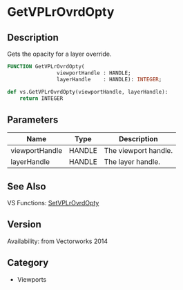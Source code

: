 # GetVPLrOvrdOpty

## Description
Gets the opacity for a layer override.

```pascal
FUNCTION GetVPLrOvrdOpty(
				viewportHandle : HANDLE;
				layerHandle    : HANDLE): INTEGER;
```

```python
def vs.GetVPLrOvrdOpty(viewportHandle, layerHandle):
    return INTEGER
```

## Parameters
|Name|Type|Description|
|---|---|---|
|viewportHandle|HANDLE|The viewport handle.|
|layerHandle|HANDLE|The layer handle.|

## See Also
VS Functions:
[SetVPLrOvrdOpty](SetVPLrOvrdOpty.md)

## Version
Availability: from Vectorworks 2014

## Category
* Viewports

